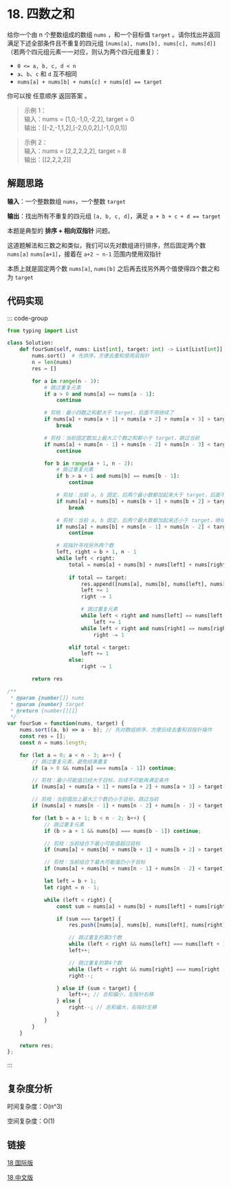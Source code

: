 # 18. 四数之和 <Badge type="warning" text="Medium" />

给你一个由 n 个整数组成的数组 `nums` ，和一个目标值 `target` 。请你找出并返回满足下述全部条件且不重复的四元组 `[nums[a], nums[b], nums[c], nums[d]]` （若两个四元组元素一一对应，则认为两个四元组重复）：

- `0 <= a, b, c, d < n`
- `a`、`b`、`c` 和 `d` 互不相同
- `nums[a] + nums[b] + nums[c] + nums[d] == target`

你可以按 任意顺序 返回答案 。

>示例 1：  
输入：nums = [1,0,-1,0,-2,2], target = 0    
输出：[[-2,-1,1,2],[-2,0,0,2],[-1,0,0,1]] 

>示例 2：  
输入：nums = [2,2,2,2,2], target = 8    
输出：[[2,2,2,2]]

## 解题思路

**输入**：一个整数数组 `nums`，一个整数 `target`

**输出**：找出所有不重复的四元组 `[a, b, c, d]`，满足 `a + b + c + d == target`

本题是典型的 **排序 + 相向双指针** 问题。

这道题解法和三数之和类似，我们可以先对数组进行排序，然后固定两个数 `nums[a]` `nums[a+1]`，接着在 `a+2 ~ n-1` 范围内使用双指针

本质上就是固定两个数 `nums[a]`, `nums[b]` 之后再去找另外两个值使得四个数之和为 `target`

## 代码实现

::: code-group

```python
from typing import List

class Solution:
    def fourSum(self, nums: List[int], target: int) -> List[List[int]]:
        nums.sort()  # 先排序，方便去重和使用双指针
        n = len(nums)
        res = []

        for a in range(n - 3):
            # 跳过重复元素
            if a > 0 and nums[a] == nums[a - 1]:
                continue

            # 剪枝：最小四数之和都大于 target，后面不用继续了
            if nums[a] + nums[a + 1] + nums[a + 2] + nums[a + 3] > target:
                break

            # 剪枝：当前固定数加上最大三个数之和都小于 target，跳过当前
            if nums[a] + nums[n - 1] + nums[n - 2] + nums[n - 3] < target:
                continue

            for b in range(a + 1, n - 2):
                # 跳过重复元素
                if b > a + 1 and nums[b] == nums[b - 1]:
                    continue

                # 剪枝：当前 a, b 固定，后两个最小数都加起来大于 target，后面不用继续了
                if nums[a] + nums[b] + nums[b + 1] + nums[b + 2] > target:
                    break

                # 剪枝：当前 a, b 固定，后两个最大数都加起来还小于 target，继续下一轮
                if nums[a] + nums[b] + nums[n - 1] + nums[n - 2] < target:
                    continue

                # 双指针寻找另外两个数
                left, right = b + 1, n - 1
                while left < right:
                    total = nums[a] + nums[b] + nums[left] + nums[right]
                    
                    if total == target:
                        res.append([nums[a], nums[b], nums[left], nums[right]])
                        left += 1
                        right -= 1

                        # 跳过重复元素
                        while left < right and nums[left] == nums[left - 1]:
                            left += 1
                        while left < right and nums[right] == nums[right + 1]:
                            right -= 1

                    elif total < target:
                        left += 1
                    else:
                        right -= 1

        return res
```

```javascript
/**
 * @param {number[]} nums
 * @param {number} target
 * @return {number[][]}
 */
var fourSum = function(nums, target) {
    nums.sort((a, b) => a - b); // 先对数组排序，方便后续去重和双指针操作
    const res = [];
    const n = nums.length;

    for (let a = 0; a < n - 3; a++) {
        // 跳过重复元素，避免结果重复
        if (a > 0 && nums[a] === nums[a - 1]) continue;

        // 剪枝：最小可能值已经大于目标，后续不可能再满足条件
        if (nums[a] + nums[a + 1] + nums[a + 2] + nums[a + 3] > target) break;

        // 剪枝：当前值加上最大三个数仍小于目标，跳过当前
        if (nums[a] + nums[n - 1] + nums[n - 2] + nums[n - 3] < target) continue;

        for (let b = a + 1; b < n - 2; b++) {
            // 跳过重复元素
            if (b > a + 1 && nums[b] === nums[b - 1]) continue;

            // 剪枝：当前组合下最小可能值超过目标
            if (nums[a] + nums[b] + nums[b + 1] + nums[b + 2] > target) break;

            // 剪枝：当前组合下最大可能值仍小于目标
            if (nums[a] + nums[b] + nums[n - 1] + nums[n - 2] < target) continue;

            let left = b + 1;
            let right = n - 1;

            while (left < right) {
                const sum = nums[a] + nums[b] + nums[left] + nums[right];

                if (sum === target) {
                    res.push([nums[a], nums[b], nums[left], nums[right]]);

                    // 跳过重复的第3个数
                    while (left < right && nums[left] === nums[left + 1]) left++;
                    left++;

                    // 跳过重复的第4个数
                    while (left < right && nums[right] === nums[right - 1]) right--;
                    right--;

                } else if (sum < target) {
                    left++; // 总和偏小，左指针右移
                } else {
                    right--; // 总和偏大，右指针左移
                }
            }
        }
    }

    return res;
};
```

:::

## 复杂度分析

时间复杂度：O(n^3)

空间复杂度：O(1)

## 链接

[18 国际版](https://leetcode.com/problems/4sum/description/)

[18 中文版](https://leetcode.cn/problems/4sum/description/)
